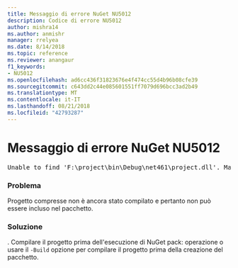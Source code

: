```yaml
---
title: Messaggio di errore NuGet NU5012
description: Codice di errore NU5012
author: mishra14
ms.author: anmishr
manager: rrelyea
ms.date: 8/14/2018
ms.topic: reference
ms.reviewer: anangaur
f1_keywords:
- NU5012
ms.openlocfilehash: ad6cc436f31823676e4f474cc55d4b96b08cfe39
ms.sourcegitcommit: c643dd2c44e085601551ff7079d696bcc3ad2b49
ms.translationtype: MT
ms.contentlocale: it-IT
ms.lasthandoff: 08/21/2018
ms.locfileid: "42793287"
---
```

# <a name="nuget-error-nu5012"></a>Messaggio di errore NuGet NU5012
<pre>Unable to find 'F:\project\bin\Debug\net461\project.dll'. Make sure the project has been built.</pre>

### <a name="issue"></a>Problema

Progetto compresse non è ancora stato compilato e pertanto non può essere incluso nel pacchetto.


### <a name="solution"></a>Soluzione

. Compilare il progetto prima dell'esecuzione di NuGet pack: operazione o usare il `-Build` opzione per compilare il progetto prima della creazione del pacchetto.

